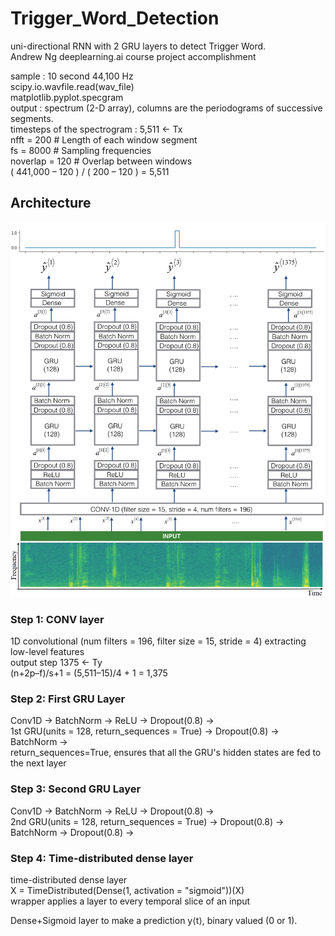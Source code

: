 # Trigger_Word_Detection
uni-directional RNN with 2 GRU layers to detect Trigger Word.  
Andrew Ng deeplearning.ai course project accomplishment  
  
sample : 10 second  44,100 Hz  
scipy.io.wavfile.read(wav_file)  
matplotlib.pyplot.specgram   
output : spectrum (2-D array),  columns are the periodograms of successive segments.  
timesteps of the spectrogram : 5,511  ← Tx  
nfft = 200 # Length of each window segment   
fs = 8000 # Sampling frequencies  
noverlap = 120 # Overlap between windows  
( 441,000 – 120 ) / ( 200 – 120 ) = 5,511  

## Architecture 
![](images/model_TriggerWordDetection.png)

### Step 1: CONV layer
1D convolutional (num filters = 196, filter size = 15, stride = 4)   extracting low-level features  
output step 1375  ← Ty  
(n+2p–f)/s+1 = (5,511–15)/4 + 1  = 1,375    
### Step 2: First GRU Layer 
Conv1D → BatchNorm → ReLU → Dropout(0.8) →  
1st GRU(units = 128, return_sequences = True)  → Dropout(0.8) → BatchNorm →  
return_sequences=True,  ensures that all the GRU's hidden states are fed to the next layer  
### Step 3: Second GRU Layer 
Conv1D → BatchNorm → ReLU → Dropout(0.8) →  
2nd GRU(units = 128, return_sequences = True)  → Dropout(0.8) → BatchNorm → Dropout(0.8) →  
### Step 4: Time-distributed dense layer 
time-distributed dense layer  
X = TimeDistributed(Dense(1, activation = "sigmoid"))(X)  
wrapper applies a layer to every temporal slice of an input  

Dense+Sigmoid layer to make a prediction y⟨t⟩, binary valued (0 or 1).  
